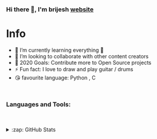 ### Hi there 👋, I'm brijesh [website]

# Info

- 🌱 I’m currently learning everything 🤣
- 👯 I’m looking to collaborate with other content creators
- 🥅 2020 Goals: Contribute more to Open Source projects
- ⚡ Fun fact: I love to draw and play guitar / drums
- 😘 favourite language: Python , C

<br />

### Languages and Tools:


<br/>
<br/>



<details>
  <summary>:zap: GitHub Stats</summary>

  <img align="left" alt="brijeshkrishna's GitHub Stats" src="https://github-readme-stats.vercel.app/api?username=brijeshkrishna&theme=nightowl&show_icons=true&count_private=true&hide=prs" />

</details>

[website]: https://brijeshkrishna.github.io/home
